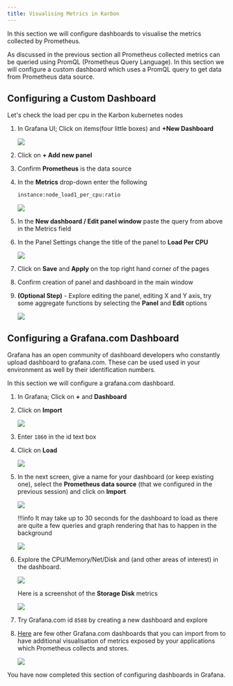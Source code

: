 ```yaml
---
title: Visualising Metrics in Karbon
---
```


In this section we will configure dashboards to visualise the metrics collected by Prometheus.

As discussed in the previous section all Prometheus collected metrics can be queried using PromQL (Prometheus Query Language). In this section we will configure a custom dashboard which uses a PromQL query to get data from Prometheus data source.

## Configuring a Custom Dashboard 

Let's check the load per cpu in the Karbon kubernetes nodes

1.  In Grafana UI; Click on items(four little boxes) and **+New Dashboard**

    ![](images/new-db-graf.png)

2.  Click on **+ Add new panel**

3.  Confirm **Prometheus** is the data source

3.  In the **Metrics** drop-down enter the following

    ```bash
    instance:node_load1_per_cpu:ratio
    ```
    ![](images/metrics-cpu.png)

3.  In the **New dashboard / Edit panel window** paste the query from above in the Metrics field

4.  In the Panel Settings change the title of the panel to **Load Per CPU**

    ![](images/promql-panel-title.png)

5.  Click on **Save** and **Apply** on the top right hand corner of the pages

6.  Confirm creation of panel and dashboard in the main window

7.  **(Optional Step)** - Explore editing the panel, editing X and Y axis, try some aggregate functions by selecting the **Panel** and **Edit** options

    ![](images/panel-edit.png)

## Configuring a Grafana.com Dashboard

Grafana has an open community of dashboard developers who constantly upload dashboard to grafana.com. These can be used used in your environment as well by their identification numbers.

In this section we will configure a grafana.com dashboard.

1.  In Grafana; Click on **+** and **Dashboard**

2.  Click on **Import**

    ![](images/new-db-graf-import.png)

3.  Enter ``1860`` in the id text box

4.  Click on **Load**

    ![](images/enter-id-graf.png)

5.  In the next screen, give a name for your dashboard (or keep existing one), select the **Prometheus data source** (that we configured in the previous session) and click on **Import**

    ![](images/custom-id-graf.png)

    !!!info
            It may take up to 30 seconds for the dashboard to load as there are quite a few queries and graph rendering that has to happen in the background

    ![](images/node-exporter.png)

6.  Explore the CPU/Memory/Net/Disk and (and other areas of interest) in the dashboard.

    ![](images/CPU-Memory-Net-Disk.png)

    Here is a screenshot of the **Storage Disk** metrics

    ![](images/Storage-Disk.png)

7.  Try Grafana.com id ``8588`` by creating a new dashboard and explore

8.  [Here](https://grafana.com/grafana/dashboards?dataSource=prometheusorderBy=reviewsCount&direction=desc) are few other Grafana.com dashboards that you can import from to have additional visualisation of metrics exposed by your applications which Prometheus collects and stores.

    ![](images/granfana-com.png)

You have now completed this section of configuring dashboards in
Grafana.
